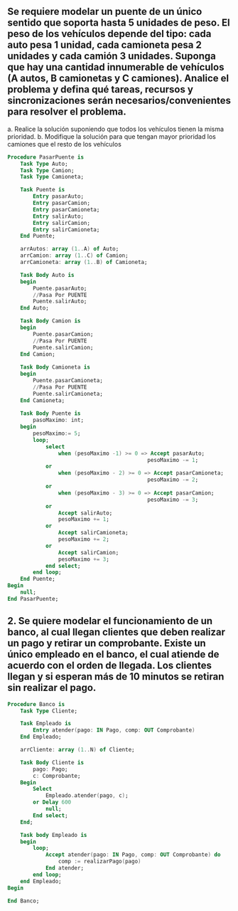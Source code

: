 ## Se requiere modelar un puente de un único sentido que soporta hasta 5 unidades de peso. El peso de los vehículos depende del tipo: cada auto pesa 1 unidad, cada camioneta pesa 2 unidades y cada camión 3 unidades. Suponga que hay una cantidad innumerable de vehículos (A autos, B camionetas y C camiones). Analice el problema y defina qué tareas, recursos y sincronizaciones serán necesarios/convenientes para resolver el problema. 
a. Realice la solución suponiendo que todos los vehículos tienen la misma prioridad.
b. Modifique la solución para que tengan mayor prioridad los camiones que el resto de los 
vehículos

```ada
Procedure PasarPuente is
    Task Type Auto;
    Task Type Camion;
    Task Type Camioneta;

    Task Puente is 
        Entry pasarAuto;
        Entry pasarCamion;
        Entry pasarCamioneta;
        Entry salirAuto;
        Entry salirCamion;
        Entry salirCamioneta;
    End Puente;

    arrAutos: array (1..A) of Auto;
    arrCamion: array (1..C) of Camion;
    arrCamioneta: array (1..B) of Camioneta;

    Task Body Auto is
    begin
        Puente.pasarAuto;
        //Pasa Por PUENTE
        Puente.salirAuto;
    End Auto;

    Task Body Camion is
    begin
        Puente.pasarCamion;
        //Pasa Por PUENTE
        Puente.salirCamion;
    End Camion;
    
    Task Body Camioneta is
    begin
        Puente.pasarCamioneta;
        //Pasa Por PUENTE
        Puente.salirCamioneta;
    End Camioneta;
    
    Task Body Puente is
        pasoMaximo: int;
    begin
        pesoMaximo:= 5;
        loop;
            select
                when (pesoMaximo -1) >= 0 => Accept pasarAuto;
                                            pesoMaximo -= 1;
            or
                when (pesoMaximo - 2) >= 0 => Accept pasarCamioneta;
                                            pesoMaximo -= 2;
            or
                when (pesoMaximo - 3) >= 0 => Accept pasarCamion;
                                            pesoMaximo -= 3;
            or
                Accept salirAuto;
                pesoMaximo += 1;
            or  
                Accept salirCamioneta;
                pesoMaximo += 2;
            or
                Accept salirCamion;
                pesoMaximo += 3;
            end select;
        end loop;
    End Puente;
Begin
    null;
End PasarPuente;
```

## 2. Se quiere modelar el funcionamiento de un banco, al cual llegan clientes que deben realizar un pago y retirar un comprobante. Existe un único empleado en el banco, el cual atiende de acuerdo con el orden de llegada. Los clientes llegan y si esperan más de 10 minutos se retiran sin realizar el pago.

```ada
Procedure Banco is
    Task Type Cliente;

    Task Empleado is
        Entry atender(pago: IN Pago, comp: OUT Comprobante)
    End Empleado;

    arrCliente: array (1..N) of Cliente;

    Task Body Cliente is
        pago: Pago;
        c: Comprobante;
    Begin
        Select 
            Empleado.atender(pago, c);
        or Delay 600
            null;
        End select;
    End;

    Task body Empleado is
    begin
        loop;
            Accept atender(pago: IN Pago, comp: OUT Comprobante) do
                comp := realizarPago(pago)
            End atender;
        end loop;
    end Empleado;
Begin

End Banco;
```